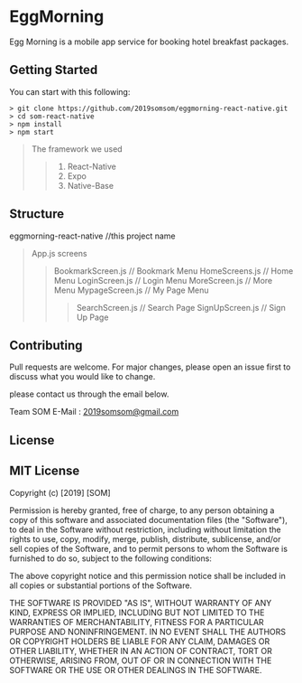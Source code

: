 EggMorning
==========
Egg Morning is a mobile app service for booking hotel breakfast packages.


## Getting Started

You can start with this following:

```
> git clone https://github.com/2019somsom/eggmorning-react-native.git
> cd som-react-native
> npm install
> npm start
```

> The framework we used
>   > 1. React-Native
>   > 2. Expo
>   > 3. Native-Base



## Structure
eggmorning-react-native //this project name
>App.js
>screens
>>BookmarkScreen.js // Bookmark Menu
>>HomeScreens.js    // Home Menu
>>LoginScreen.js    // Login Menu
>>MoreScreen.js     // More Menu
>>MypageScreen.js   // My Page Menu
>>>SearchScreen.js   // Search Page
>>>SignUpScreen.js   // Sign Up Page


## Contributing
Pull requests are welcome. For major changes, please open an issue first to discuss what you would like to change.

please contact us through the email below.

Team SOM 
E-Mail : <2019somsom@gmail.com>




## License

MIT License
-----------
Copyright (c) [2019] [SOM]

Permission is hereby granted, free of charge, to any person obtaining a copy
of this software and associated documentation files (the "Software"), to deal
in the Software without restriction, including without limitation the rights
to use, copy, modify, merge, publish, distribute, sublicense, and/or sell
copies of the Software, and to permit persons to whom the Software is
furnished to do so, subject to the following conditions:

The above copyright notice and this permission notice shall be included in all
copies or substantial portions of the Software.

THE SOFTWARE IS PROVIDED "AS IS", WITHOUT WARRANTY OF ANY KIND, EXPRESS OR
IMPLIED, INCLUDING BUT NOT LIMITED TO THE WARRANTIES OF MERCHANTABILITY,
FITNESS FOR A PARTICULAR PURPOSE AND NONINFRINGEMENT. IN NO EVENT SHALL THE
AUTHORS OR COPYRIGHT HOLDERS BE LIABLE FOR ANY CLAIM, DAMAGES OR OTHER
LIABILITY, WHETHER IN AN ACTION OF CONTRACT, TORT OR OTHERWISE, ARISING FROM,
OUT OF OR IN CONNECTION WITH THE SOFTWARE OR THE USE OR OTHER DEALINGS IN THE
SOFTWARE.